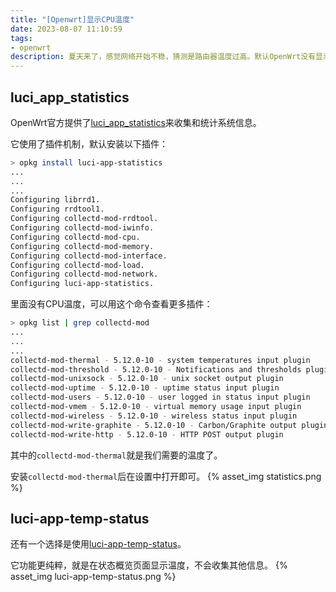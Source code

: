 ```yaml
---
title: "[Openwrt]显示CPU温度"
date: 2023-08-07 11:10:59
tags:
- openwrt
description: 夏天来了，感觉网络开始不稳，猜测是路由器温度过高。默认OpenWrt没有显示CPU温度，研究一下。
---
```

## luci_app_statistics
OpenWrt官方提供了[luci_app_statistics](https://openwrt.org/docs/guide-user/luci/luci_app_statistics)来收集和统计系统信息。

它使用了插件机制，默认安装以下插件：
```sh
> opkg install luci-app-statistics
...
...
...
Configuring librrd1.
Configuring rrdtool1.
Configuring collectd-mod-rrdtool.
Configuring collectd-mod-iwinfo.
Configuring collectd-mod-cpu.
Configuring collectd-mod-memory.
Configuring collectd-mod-interface.
Configuring collectd-mod-load.
Configuring collectd-mod-network.
Configuring luci-app-statistics.
```

里面没有CPU温度，可以用这个命令查看更多插件：
```sh
> opkg list | grep collectd-mod
...
...
...
collectd-mod-thermal - 5.12.0-10 - system temperatures input plugin
collectd-mod-threshold - 5.12.0-10 - Notifications and thresholds plugin
collectd-mod-unixsock - 5.12.0-10 - unix socket output plugin
collectd-mod-uptime - 5.12.0-10 - uptime status input plugin
collectd-mod-users - 5.12.0-10 - user logged in status input plugin
collectd-mod-vmem - 5.12.0-10 - virtual memory usage input plugin
collectd-mod-wireless - 5.12.0-10 - wireless status input plugin
collectd-mod-write-graphite - 5.12.0-10 - Carbon/Graphite output plugin
collectd-mod-write-http - 5.12.0-10 - HTTP POST output plugin
```
其中的`collectd-mod-thermal`就是我们需要的温度了。

安装`collectd-mod-thermal`后在设置中打开即可。
{% asset_img statistics.png %}


## luci-app-temp-status
还有一个选择是使用[luci-app-temp-status](https://github.com/gSpotx2f/luci-app-temp-status)。

它功能更纯粹，就是在状态概览页面显示温度，不会收集其他信息。
{% asset_img luci-app-temp-status.png %}
